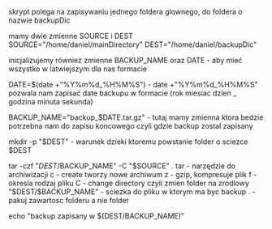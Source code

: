 skrypt polega na zapisywaniu jednego foldera glownego, do foldera o nazwie backupDic

mamy dwie zmienne SOURCE i DEST
SOURCE="/home/daniel/mainDirectory"
DEST="/home/daniel/backupDic"

inicjalizujemy również zmienne BACKUP_NAME oraz DATE - aby mieć wszystko w latwiejszym dla nas formacie

DATE=$(date +"%Y%m%d_%H%M%S") - date +"%Y%m%d_%H%M%S" pozwala nam zapisać date backupu w formacie (rok miesiac dzien _ godzina minuta sekunda)

BACKUP_NAME="backup_$DATE.tar.gz" - tutaj mamy zmienna ktora bedzie potrzebna nam do zapisu koncowego czyli gdzie backup zostal zapisany

mkdir -p "$DEST" - warunek dzieki ktoremu powstanie folder o sciezce $DEST 

tar -czf "$DEST/$BACKUP_NAME" -C "$SOURCE" . 
tar - narzędzie do archiwizacji
c - create tworzy nowe archiwum
z - gzip, kompresuje plik
f - okresla rodzaj pliku
C - change directory czyli zmien folder na zrodlowy
"$DEST/$BACKUP_NAME" - sciezka do pliku w ktorym ma byc backup
. - pakuj zawartosc folderu a nie folder

echo "backup zapisany w $(DEST/BACKUP_NAME)"
